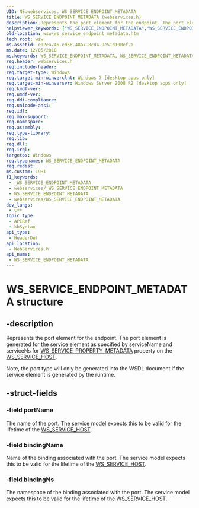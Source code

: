 ```yaml
---
UID: NS:webservices._WS_SERVICE_ENDPOINT_METADATA
title: WS_SERVICE_ENDPOINT_METADATA (webservices.h)
description: Represents the port element for the endpoint. The port element is generated for the service element as specified by serviceName and serviceNs for WS_SERVICE_PROPERTY_METADATA property on the WS_SERVICE_HOST.
helpviewer_keywords: ["WS_SERVICE_ENDPOINT_METADATA","WS_SERVICE_ENDPOINT_METADATA structure [Web Services for Windows]","webservices/WS_SERVICE_ENDPOINT_METADATA","wsw.ws_service_endpoint_metadata"]
old-location: wsw\ws_service_endpoint_metadata.htm
tech.root: wsw
ms.assetid: e02ea746-ed56-48a7-8cd4-9e51d100ef2a
ms.date: 12/05/2018
ms.keywords: WS_SERVICE_ENDPOINT_METADATA, WS_SERVICE_ENDPOINT_METADATA structure [Web Services for Windows], webservices/WS_SERVICE_ENDPOINT_METADATA, wsw.ws_service_endpoint_metadata
req.header: webservices.h
req.include-header: 
req.target-type: Windows
req.target-min-winverclnt: Windows 7 [desktop apps only]
req.target-min-winversvr: Windows Server 2008 R2 [desktop apps only]
req.kmdf-ver: 
req.umdf-ver: 
req.ddi-compliance: 
req.unicode-ansi: 
req.idl: 
req.max-support: 
req.namespace: 
req.assembly: 
req.type-library: 
req.lib: 
req.dll: 
req.irql: 
targetos: Windows
req.typenames: WS_SERVICE_ENDPOINT_METADATA
req.redist: 
ms.custom: 19H1
f1_keywords:
 - _WS_SERVICE_ENDPOINT_METADATA
 - webservices/_WS_SERVICE_ENDPOINT_METADATA
 - WS_SERVICE_ENDPOINT_METADATA
 - webservices/WS_SERVICE_ENDPOINT_METADATA
dev_langs:
 - c++
topic_type:
 - APIRef
 - kbSyntax
api_type:
 - HeaderDef
api_location:
 - WebServices.h
api_name:
 - WS_SERVICE_ENDPOINT_METADATA
---
```


# WS_SERVICE_ENDPOINT_METADATA structure


## -description

Represents the port element for the endpoint. The port element is 
                generated for the service element as specified by serviceName and 
                serviceNs for <a href="https://docs.microsoft.com/windows/desktop/api/webservices/ne-webservices-ws_service_property_id">WS_SERVICE_PROPERTY_METADATA</a> property 
                on the <a href="https://docs.microsoft.com/windows/desktop/wsw/ws-service-host">WS_SERVICE_HOST</a>.
            

Note, the port type will only be generated into the WSDL document if the service 
element is generated by the runtime.

## -struct-fields

### -field portName

The name of the port. The service model expects this to be valid for the lifetime 
                    of the <a href="https://docs.microsoft.com/windows/desktop/wsw/ws-service-host">WS_SERVICE_HOST</a>.

### -field bindingName

Name of the binding associated with the port. The service model expects this to be valid for the lifetime 
                    of the <a href="https://docs.microsoft.com/windows/desktop/wsw/ws-service-host">WS_SERVICE_HOST</a>.

### -field bindingNs

The namespace of the binding associated with the port. The service model expects this to be valid for the lifetime 
                    of the <a href="https://docs.microsoft.com/windows/desktop/wsw/ws-service-host">WS_SERVICE_HOST</a>.

